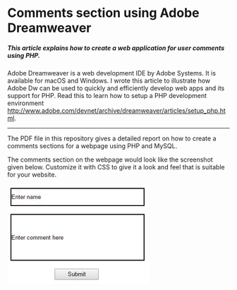 # Comments section using Adobe Dreamweaver

##### This article explains how to create a web application for user comments using PHP.

Adobe Dreamweaver is a web development IDE by Adobe Systems. It is available for macOS and Windows. I wrote this article to illustrate how Adobe Dw can be used to quickly and efficiently develop web apps and its support for PHP. Read this to learn how to setup a PHP development environment http://www.adobe.com/devnet/archive/dreamweaver/articles/setup_php.html.

----

The PDF file in this repository gives a detailed report on how to create a comments sections for a webpage using PHP and MySQL.

The comments section on the webpage would look like the screenshot given below. Customize it with CSS to give it a look and feel that is suitable for your website.

![Dw image](https://github.com/sushantsikka/Comments-using-Dw/blob/master/Comments-dw-img.png)

